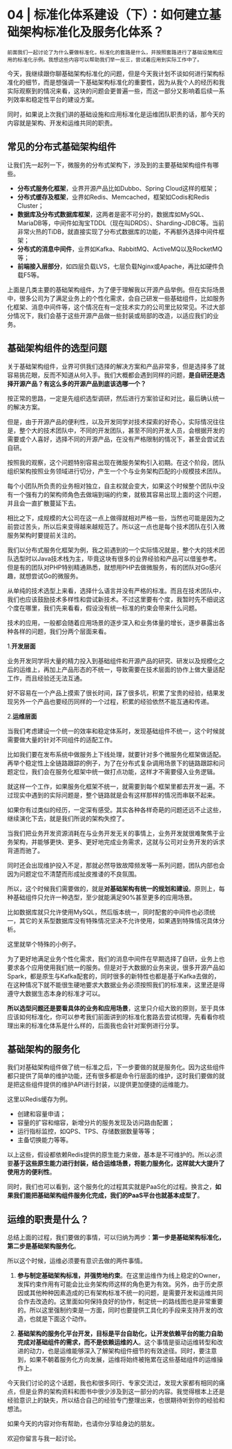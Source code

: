 # 04 | 标准化体系建设（下）：如何建立基础架构标准化及服务化体系？

    前面我们一起讨论了为什么要做标准化，标准化的套路是什么，并按照套路进行了基础设施和应用的标准化示例。我想这些内容可以帮助我们举一反三，尝试着应用到实际工作中了。

今天，我继续跟你聊基础架构标准化的问题，但是今天我计划不谈如何进行架构标准化的细节，而是想强调一下基础架构标准化的重要性，因为从我个人的经历和我实际观察到的情况来看，这块的问题会更普遍一些，而这一部分又影响着后续一系列效率和稳定性平台的建设方案。

同时，如果说上次我们讲的基础设施和应用标准化是运维团队职责的话，那今天的内容就是架构、开发和运维共同的职责。

## 常见的分布式基础架构组件

让我们先一起列一下，微服务的分布式架构下，涉及到的主要基础架构组件有哪些。

*   **分布式服务化框架**，业界开源产品比如Dubbo、Spring Cloud这样的框架；
*   **分布式缓存及框架**，业界如Redis、Memcached，框架如Codis和Redis Cluster；
*   **数据库及分布式数据库框架**，这两者是密不可分的，数据库如MySQL、MariaDB等，中间件如淘宝TDDL（现在叫DRDS）、Sharding-JDBC等。当前非常火热的TiDB，就直接实现了分布式数据库的功能，不再额外选择中间件框架；
*   **分布式的消息中间件**，业界如Kafka、RabbitMQ、ActiveMQ以及RocketMQ等；
*   **前端接入层部分**，如四层负载LVS，七层负载Nginx或Apache，再比如硬件负载F5等。

上面是几类主要的基础架构组件，为了便于理解我以开源产品举例。但在实际场景中，很多公司为了满足业务上的个性化需求，会自己研发一些基础组件，比如服务化框架、消息中间件等，这个情况在有一定技术实力的公司里比较常见。不过大部分情况下，我们会基于这些开源产品做一些封装或局部的改造，以适应我们的业务。

## 基础架构组件的选型问题

关于基础架构组件，业界可供我们选择的解决方案和产品非常多，但是选择多了就容易挑花眼，反而不知道从何入手。我们大概都会遇到同样的问题，**是自研还是选择开源产品？有这么多的开源产品到底该选哪一个？**

按正常的思路，一定是先组织选型调研，然后进行方案验证和对比，最后确认统一的解决方案。

但是，由于开源产品的便利性，以及开发同学对技术探索的好奇心，实际情况往往是，整个大的技术团队中，不同的开发团队，甚至不同的开发人员，会根据开发的需要或个人喜好，选择不同的开源产品，在没有严格限制的情况下，甚至会尝试去自研。

按照我的观察，这个问题特别容易出现在微服务架构引入初期。在这个阶段，团队组织架构按照业务领域进行切分，产生一个个与业务架构匹配的小规模技术团队。

每个小团队所负责的业务相对独立，自主权就会变大，如果这个时候整个团队中没有一个强有力的架构师角色去做端到端的约束，就极其容易出现上面的这个问题，并且会一直扩散蔓延下去。

相比之下，成规模的大公司在这一点上做得就相对严格一些，当然也可能是因为之前尝过苦头，所以后来变得越来越规范了。所以这一点也是每个技术团队在引入微服务架构时要提前关注的。

我们以分布式服务化框架为例，我之前遇到的一个实际情况就是，整个大的技术团队选型时以Java技术栈为主，毕竟这块有很多的业界经验和产品可以借鉴参考。但是有的团队对PHP特别精通熟悉，就想用PHP去做微服务，有的团队对Go感兴趣，就想尝试Go的微服务。

从单纯的技术选型上来看，选择什么语言并没有严格的标准。而且在技术团队中，我们也应该鼓励技术多样性和尝试新技术。不过这里要有个度，我暂时先不细说这个度在哪里，我们先来看看，假设没有统一标准的约束会带来什么问题。

技术的应用，一般都会随着应用场景的逐步深入和业务体量的增长，逐步暴露出各种各样的问题，我们分两个层面来看。

1.**开发层面**

业务开发同学将大量的精力投入到基础组件和开源产品的研究、研发以及规模化之后的运维上，再加上产品形态的不统一，导致需要在技术层面的协作上做大量适配工作，而且经验还无法互通。

好不容易在一个产品上摸索了很长时间，踩了很多坑，积累了宝贵的经验，结果发现另外一个产品也要经历同样的一个过程，积累的经验依然不能互通和传递。

2.**运维层面**

当我们考虑建设一个统一的效率和稳定体系时，发现基础组件不统一，这个时候就需要做大量的针对不同组件的适配工作。

比如我们要在发布系统中做服务上下线处理，就要针对多个微服务化框架做适配。再举个稳定性上全链路跟踪的例子，为了在分布式复杂调用场景下的链路跟踪和问题定位，我们会在服务化框架中统一做打点功能，这样才不需要侵入业务逻辑。

就这样一个工作，如果服务化框架不统一，就需要到每个框架里都去开发一遍。不过现实中遇到的实际问题是，整个链路就是会有这样那样的情况而串联不起来。

如果你有过类似的经历，一定深有感受。其实各种各样奇葩的问题还远不止这些，继续演化下去，就是我们所说的架构失控了。

当我们把业务开发资源消耗在与业务开发无关的事情上，业务开发就很难聚焦于业务架构，并能够更快、更多、更好地完成业务需求，这就与公司对业务开发的诉求背道而驰了。

同时还会出现维护投入不足，那就必然导致故障频发等一系列问题，团队内部也会因为问题定位不清楚而形成扯皮推诿的不良氛围。

所以，这个时候我们需要做的，就是**对基础架构有统一的规划和建设**。原则上，每种基础组件只允许一种选型，至少就能满足90%甚至更多的应用场景。

比如数据库就只允许使用MySQL，然后版本统一，同时配套的中间件也必须统一，其它的关系型数据库没有特殊情况坚决不允许使用，如果遇到特殊情况具体分析。

这里就举个特殊的小例子。

为了更好地满足业务个性化需求，我们的消息中间件在早期选择了自研，业务上也要求各个应用使用我们统一的服务。但是对于大数据的业务来说，很多开源产品如Spark，都是原生与Kafka配套的，同时很多的新特性也都是基于Kafka去做的，在这种情况下就不能很生硬地要求大数据业务必须按照我们的标准来，这里还是得遵守大数据生态本身的标准才可以。

**所以选型问题还是要看具体的业务和应用场景**，这里只介绍大致的原则，至于具体应该如何标准化，你可以参考我们前面讲到的标准化套路去尝试梳理，先看看你梳理出来的标准化体系是什么样的，后面我也会针对案例进行分享。

## 基础架构的服务化

我们对基础架构组件做了统一标准之后，下一步要做的就是服务化。因为这些组件都只提供了简单的维护功能，还有很多都是命令行层面的维护，这时我们要做的就是把这些组件提供的维护API进行封装，以提供更加便捷的运维能力。

这里以Redis缓存为例。

*   创建和容量申请；
*   容量的扩容和缩容，新增分片的服务发现及访问路由配置；
*   运行指标监控，如QPS、TPS、存储数据数量等等；
*   主备切换能力等等。

以上这些，假设都依赖Redis提供的原生能力来做，基本是不可维护的。所以必须要**基于这些原生能力进行封装，结合运维场景，将能力服务化，这样就大大提升了使用方的便利性**。

同时，我们也可以看到，这个服务化的过程其实就是PaaS化的过程。换言之，**如果我们能把基础架构组件服务化完成，我们的PaaS平台也就基本成型了**。

## 运维的职责是什么？

总结上面的过程，我们要做的事情，可以归纳为两步：**第一步是基础架构标准化，第二步是基础架构服务化**。

所以这个时候，运维必须要有意识去做的两件事情。

1.  **参与制定基础架构标准，并强势地约束**。在这里运维作为线上稳定的Owner，发挥约束作用有可能会比业务架构师这样的角色更为有效。另外，由于历史原因或其他种种因素造成的已有架构标准不统一的问题，是需要开发和运维共同合作去改造的。这里面如何保持良好的协作，制定统一的路线图也是非常重要的。所以这里强制约束是一方面，同时也要提供工具化的手段来支持开发的改造，也就是下面这个动作。
    
2.  **基础架构的服务化平台开发，目标是平台自助化，让开发依赖平台的能力自助完成对基础组件的需求，而不是依赖运维的人**。这个事情是驱动运维转型和改进的动力，也是运维能够深入了解架构组件细节的有效途径。同时，要注意到，如果不朝着服务化方向发展，运维将始终被拖累在这些基础组件的运维操作上。
    

今天我们讨论的这个话题，我也和很多同行、专家交流过，发现大家都有相同的痛点，但是业界的架构资料和图书中很少涉及到这一部分的内容。我觉得根本上还是经验意识上的缺失，所以结合自己的经验专门整理出来，也很期待听到你的经验和想法。

如果今天的内容对你有帮助，也请你分享给身边的朋友。

欢迎你留言与我一起讨论。
    